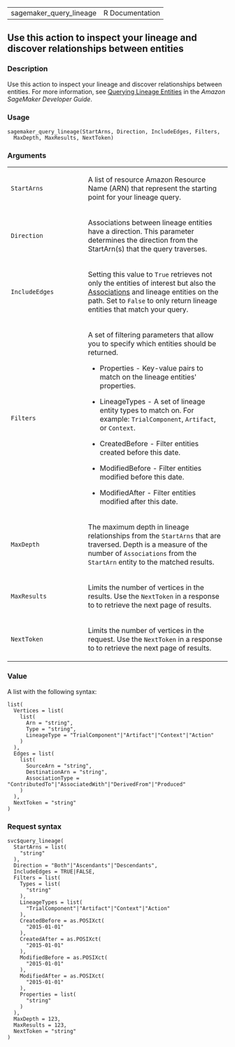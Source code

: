 <table style="width: 100%;">
<tbody>
<tr class="odd">
<td>sagemaker_query_lineage</td>
<td style="text-align: right;">R Documentation</td>
</tr>
</tbody>
</table>

## Use this action to inspect your lineage and discover relationships between entities

### Description

Use this action to inspect your lineage and discover relationships
between entities. For more information, see [Querying Lineage
Entities](https://docs.aws.amazon.com/sagemaker/latest/dg/querying-lineage-entities.html)
in the *Amazon SageMaker Developer Guide*.

### Usage

    sagemaker_query_lineage(StartArns, Direction, IncludeEdges, Filters,
      MaxDepth, MaxResults, NextToken)

### Arguments

<table>
<colgroup>
<col style="width: 35%" />
<col style="width: 65%" />
</colgroup>
<tbody>
<tr class="odd">
<td><code id="sagemaker_query_lineage_:_StartArns">StartArns</code></td>
<td><p>A list of resource Amazon Resource Name (ARN) that represent the
starting point for your lineage query.</p></td>
</tr>
<tr class="even">
<td><code id="sagemaker_query_lineage_:_Direction">Direction</code></td>
<td><p>Associations between lineage entities have a direction. This
parameter determines the direction from the StartArn(s) that the query
traverses.</p></td>
</tr>
<tr class="odd">
<td><code
id="sagemaker_query_lineage_:_IncludeEdges">IncludeEdges</code></td>
<td><p>Setting this value to <code>True</code> retrieves not only the
entities of interest but also the <a
href="https://docs.aws.amazon.com/sagemaker/latest/dg/lineage-tracking-entities.html">Associations</a>
and lineage entities on the path. Set to <code>False</code> to only
return lineage entities that match your query.</p></td>
</tr>
<tr class="even">
<td><code id="sagemaker_query_lineage_:_Filters">Filters</code></td>
<td><p>A set of filtering parameters that allow you to specify which
entities should be returned.</p>
<ul>
<li><p>Properties - Key-value pairs to match on the lineage entities'
properties.</p></li>
<li><p>LineageTypes - A set of lineage entity types to match on. For
example: <code>TrialComponent</code>, <code>Artifact</code>, or
<code>Context</code>.</p></li>
<li><p>CreatedBefore - Filter entities created before this
date.</p></li>
<li><p>ModifiedBefore - Filter entities modified before this
date.</p></li>
<li><p>ModifiedAfter - Filter entities modified after this
date.</p></li>
</ul></td>
</tr>
<tr class="odd">
<td><code id="sagemaker_query_lineage_:_MaxDepth">MaxDepth</code></td>
<td><p>The maximum depth in lineage relationships from the
<code>StartArns</code> that are traversed. Depth is a measure of the
number of <code>Associations</code> from the <code>StartArn</code>
entity to the matched results.</p></td>
</tr>
<tr class="even">
<td><code
id="sagemaker_query_lineage_:_MaxResults">MaxResults</code></td>
<td><p>Limits the number of vertices in the results. Use the
<code>NextToken</code> in a response to to retrieve the next page of
results.</p></td>
</tr>
<tr class="odd">
<td><code id="sagemaker_query_lineage_:_NextToken">NextToken</code></td>
<td><p>Limits the number of vertices in the request. Use the
<code>NextToken</code> in a response to to retrieve the next page of
results.</p></td>
</tr>
</tbody>
</table>

### Value

A list with the following syntax:

    list(
      Vertices = list(
        list(
          Arn = "string",
          Type = "string",
          LineageType = "TrialComponent"|"Artifact"|"Context"|"Action"
        )
      ),
      Edges = list(
        list(
          SourceArn = "string",
          DestinationArn = "string",
          AssociationType = "ContributedTo"|"AssociatedWith"|"DerivedFrom"|"Produced"
        )
      ),
      NextToken = "string"
    )

### Request syntax

    svc$query_lineage(
      StartArns = list(
        "string"
      ),
      Direction = "Both"|"Ascendants"|"Descendants",
      IncludeEdges = TRUE|FALSE,
      Filters = list(
        Types = list(
          "string"
        ),
        LineageTypes = list(
          "TrialComponent"|"Artifact"|"Context"|"Action"
        ),
        CreatedBefore = as.POSIXct(
          "2015-01-01"
        ),
        CreatedAfter = as.POSIXct(
          "2015-01-01"
        ),
        ModifiedBefore = as.POSIXct(
          "2015-01-01"
        ),
        ModifiedAfter = as.POSIXct(
          "2015-01-01"
        ),
        Properties = list(
          "string"
        )
      ),
      MaxDepth = 123,
      MaxResults = 123,
      NextToken = "string"
    )
